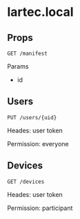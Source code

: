# lartec.local

## Props

`GET /manifest`

Params

- id

## Users

`PUT /users/{uid}`

Heades: user token

Permission: everyone

## Devices

`GET /devices`

Heades: user token

Permission: participant
